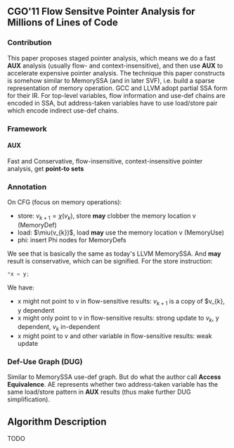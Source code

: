 ## CGO'11 Flow Sensitve Pointer Analysis for Millions of Lines of Code

### Contribution

This paper proposes staged pointer analysis, which means we do a fast **AUX** analysis (usually flow- and context-insensitive), and then use **AUX** to accelerate expensive pointer analysis. The technique this paper constructs is somehow similar to MemorySSA (and in later SVF), i.e. build a sparse representation of memory operation. GCC and LLVM adopt partial SSA form for their IR. For top-level variables, flow information and use-def chains are encoded in SSA, but address-taken variables have to use load/store pair which encode indirect use-def chains.


### Framework

#### AUX

Fast and Conservative, flow-insensitive, context-insensitive pointer analysis, get __point-to sets__

### Annotation

On CFG (focus on memory operations):
- store: $v_{k+1} = \chi(v_{k})$, store **may** clobber the memory location v (MemoryDef)
- load:  $\miu(v_{k})$, load **may** use the memory location v (MemoryUse)
- phi: insert Phi nodes for MemoryDefs

We see that is basically the same as today's LLVM MemorySSA. And **may** result is conservative, which can be signified. For the store instruction:
```c
*x = y;
```
We have: 
- x might not point to v in flow-sensitive results: $v_{k+1}$ is a copy of $v_{k}, y dependent
- x might only point to v in flow-sensitive results: strong update to $v_{k}$, y dependent, $v_{k}$ in-dependent
- x might point to v and other variable in flow-sensitive results: weak update


### Def-Use Graph (DUG)

Similar to MemorySSA use-def graph. But do what the author call **Access Equivalence**. AE represents whether two address-taken variable has the same load/store pattern in **AUX** results (thus make further DUG simplification).

## Algorithm Description

TODO
